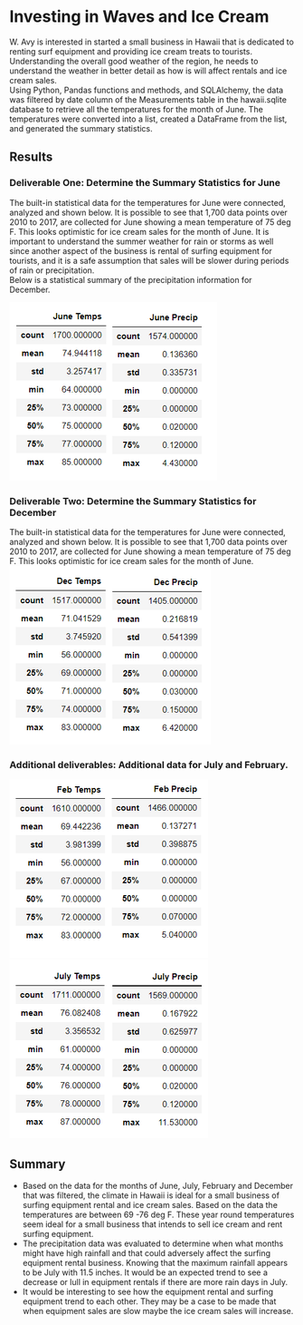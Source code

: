 # Investing in Waves and Ice Cream
W. Avy is interested in started a small business in Hawaii that is dedicated to renting surf equipment and providing ice cream treats to tourists.  Understanding the overall good weather of the region, he needs to understand the weather in better detail as how is will affect rentals and ice cream sales.  
Using Python, Pandas functions and methods, and SQLAlchemy, the data was filtered by date column of the Measurements table in the hawaii.sqlite database to retrieve all the temperatures for the month of June. The temperatures were converted into a list, created a DataFrame from the list, and generated the summary statistics.

## Results 
### Deliverable One: Determine the Summary Statistics for June
The built-in statistical data for the temperatures for June were connected, analyzed and shown below.  It is possible to see that 1,700 data points over 2010 to 2017, are collected for June showing a mean temperature of 75 deg F.  This looks optimistic for ice cream sales for the month of June.
It is important to understand the summer weather for rain or storms as well since another aspect of the business is rental of surfing equipment for tourists, and it is a safe assumption that sales will be slower during periods of rain or precipitation.  
Below is a statistical summary of the precipitation information for December.

![Fig 1 - June data](https://github.com/ASCHEET/surfs_up/blob/main/Resources/june_describe.png?raw=true)

### Deliverable Two: Determine the Summary Statistics for December
The built-in statistical data for the temperatures for June were connected, analyzed and shown below.  It is possible to see that 1,700 data points over 2010 to 2017, are collected for June showing a mean temperature of 75 deg F.  This looks optimistic for ice cream sales for the month of June.
![Fig 2 - Dec data](https://github.com/ASCHEET/surfs_up/blob/main/Resources/dec_describe.png?raw=true)

### Additional deliverables: Additional data for July and February.
![Fig - 3](https://github.com/ASCHEET/surfs_up/blob/main/Resources/feb_info.png?raw=true)
![Fig - 4](https://github.com/ASCHEET/surfs_up/blob/main/Resources/july_info.png?raw=true)

## Summary
* Based on the data for the months of June, July, February and December that was filtered, the climate in Hawaii is ideal for a small business of surfing equipment rental and ice cream sales.  Based on the data the temperatures are between 69 -76 deg F.  These year round temperatures seem ideal for a small business that intends to sell ice cream and rent surfing equipment.
* The precipitation data was evaluated to determine when what months might have high rainfall and that could adversely affect the surfing equipment rental business.  Knowing that the maximum rainfall appears to be July with 11.5 inches.  It would be an expected trend to see a decrease or lull in equipment rentals if there are more rain days in July.
* It would be interesting to see how the equipment rental and surfing equipment trend to each other.  They may be a case to be made that when equipment sales are slow maybe the ice cream sales will increase.  















